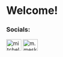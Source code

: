 <h1><b>Welcome!</b></h1>

<h3 align="left">Socials:</h3>
<p align="left">
<a href="https://nl.linkedin.com/in/mitchel-m-4778411a3" target="blank"><img align="center" src="https://raw.githubusercontent.com/rahuldkjain/github-profile-readme-generator/master/src/images/icons/Social/linked-in-alt.svg" alt="mitchel meskes" height="30" width="40" /></a>
<a href="https://www.instagram.com/m.meskes" target="blank"><img align="center" src="https://raw.githubusercontent.com/rahuldkjain/github-profile-readme-generator/master/src/images/icons/Social/instagram.svg" alt="m.meskes" height="30" width="40" /></a>
</p>

